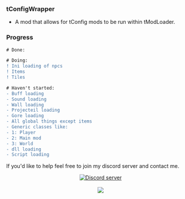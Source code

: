 ### tConfigWrapper
- A mod that allows for tConfig mods to be run within tModLoader.

### Progress
```diff
# Done:

# Doing:
! Ini loading of npcs
! Items
! Tiles

# Haven't started:
- Buff loading
- Sound loading
- Wall loading
- Projecteil loading
- Gore loading
- All global things except items
- Generic classes like: 
- 1: Player 
- 2: Main mod 
- 3: World
- dll loading
- Script loading
```
If you'd like to help feel free to join my discord server and contact me.
<br />
<p align="center" >
	<a href="https://discord.gg/EB6yPZj"><img src="https://img.shields.io/discord/684607111555973232?color=7289da&logo=discord&logoColor=white" alt="Discord server" /></a>
	<br />
	<br />
	<img src="http://i.imgur.com/kdcROYP.png"/>
</p>
